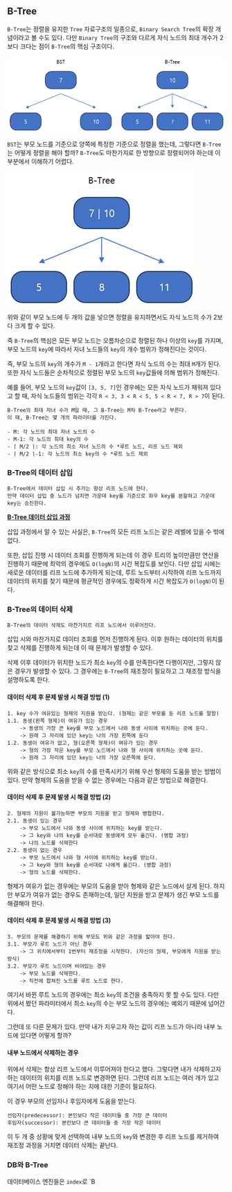
## B-Tree

`B-Tree`는 정렬을 유지한 `Tree` 자료구조의 일종으로, `Binary Search Tree`의 확장 개념이라고 볼 수도 있다. 다만 `Binary Tree`의 구조와 다르게 자식 노드의 최대 개수가 2보다 크다는 점이 `B-Tree`의 핵심 구조이다.

![](../image/b-tree1.png)

`BST`는 부모 노드를 기준으로 양쪽에 특정한 기준으로 정렬을 했는데, 그렇다면 `B-Tree`는 어떻게 정렬을 해야 할까? `B-Tree`도 마찬가지로 한 방향으로 정렬되어야 하는데 이 부분에서 이해하기 어렵다.

![](../image/b-tree2.png)

위와 같이 부모 노드에 두 개의 값을 넣으면 정렬을 유지하면서도 자식 노드의 수가 2보다 크게 할 수 있다. 

즉 `B-Tree`의 핵심은 모든 부모 노드는 오름차순으로 정렬된 하나 이상의 `key`를 가지며, 부모 노드의 `key`에 따라서 자녀 노드들의 `key`의 개수 범위가 정해진다는 것이다. 

즉, 부모 노드의 `key`의 개수가 `M - 1`개라고 한다면 자식 노드의 수는 최대 `M`개가 된다. 또한 자식 노드들은 순차적으로 정렬된 부모 노드의 `key`값들에 의해 범위가 정해진다.

예를 들어, 부모 노드의 `key`값이 `[3, 5, 7]`인 경우에는 모든 자식 노드가 채워져 있다고 할 때, 자식 노드들의 범위는 각각 `R < 3, 3 < R < 5, 5 < R < 7, R > 7`이 된다.

	B-Tree의 최대 자녀 수가 M일 때, 그 B-Tree는 M차 B-Tree라고 부른다.
	이 때, B-Tree는 몇 개의 파라미터를 가진다.
	
	- M: 각 노드의 최대 자녀 노드의 수
	- M-1: 각 노드의 최대 key의 수
	- ⌈ M/2 ⌉: 각 노드의 최소 자녀 노드의 수 *루트 노드, 리프 노드 제외
	- ⌈ M/2 ⌉-1: 각 노드의 최소 key의 수 *루트 노드 제외

### B-Tree의 데이터 삽입

	B-Tree에서 데이터 삽입 시 추가는 항상 리프 노드에 한다.
	만약 데이터 삽입 중 노드가 넘치면 가운데 key를 기준으로 좌우 key를 분할하고 가운데 key는 승진한다.

**[B-Tree 데이터 삽입 과정](../etc/btree.pptx)**

삽입 과정에서 알 수 있는 사실은, `B-Tree`의 모든 리프 노드는 같은 레벨에 있을 수 밖에 없다.

또한, 삽입 진행 시 데이터 조회를 진행하게 되는데 이 경우 트리의 높이만큼만 연산을 진행하기 때문에 최악의 경우에도 `O(logN)`의 시간 복잡도를 보인다. 다만 삽입 시에는 새로운 데이터를 리프 노드에 추가하게 되는데, 루트 노드부터 시작하여 리프 노드까지 데이터의 위치를 찾기 때문에 평균적인 경우에도 정확하게 시간 복잡도가 `O(logN)`이 된다.

### B-Tree의 데이터 삭제

	B-Tree의 데이터 삭제도 마찬가지르 리프 노드에서 이루어진다.

삽입 시와 마찬가지로 데이터 조회를 먼저 진행하게 된다. 이후 원하는 데이터의 위치를 찾고 삭제를 진행하게 되는데 이 때 문제가 발생할 수 있다. 

삭제 이후 데이터가 위치한 노드가 최소 `key`의 수를 만족한다면 다행이지만, 그렇지 않은 경우가 발생할 수 있다. 그 경우에는 `B-Tree`의 재조정이 필요하고 그 재조정 방식을 설명하도록 한다.

#### 데이터 삭제 후 문제 발생 시 해결 방법 (1)

	1. key 수가 여유있는 형제의 지원을 받는다. (형제는 같은 부모를 둔 리프 노드를 말함)
	1.1. 동생(왼쪽 형제)이 여유가 있는 경우
	    -> 동생의 가장 큰 key를 부모 노드에서 나와 동생 사이에 위치하는 곳에 둔다.
	    -> 원래 그 자리에 있던 key는 나의 가장 왼쪽에 둔다
	1.2. 동생이 여유가 없고, 형(오른쪽 형제)이 여유가 있는 경우
	    -> 형의 가장 작은 key를 부모 노드에서 나와 형 사이에 위치하는 곳에 둔다.
	    -> 원래 그 자리에 있던 key는 나의 가장 오른쪽에 둔다.

위와 같은 방식으로 최소 `key`의 수를 만족시키기 위해 우선 형제의 도움을 받는 방법이 있다. 만약 형제의 도움을 받을 수 없는 경우에는 다음과 같은 방법으로 해결한다.

#### 데이터 삭제 후 문제 발생 시 해결 방법 (2)

	2. 형제의 지원이 불가능하면 부모의 지원을 받고 형제와 병합한다.
	2.1. 동생이 있는 경우
	    -> 부모 노드에서 나와 동생 사이에 위치하는 key를 받는다.
	    -> 그 key와 나의 key를 순서대로 동생에게 모두 옮긴다. (병합 과정)
	    -> 나의 노드를 삭제한다
	2.2. 동생이 없는 경우
	    -> 부모 노드에서 나와 형 사이에 위치하는 key를 받는다.
	    -> 그 key와 형의 key를 순서대로 나에게 옮긴다. (병합 과정)
	    -> 형의 노드를 삭제한다.

형제가 여유가 없는 경우에는 부모의 도움을 받아 형제와 같은 노드에서 살게 된다. 하지만 부모가 여유가 없는 경우도 존재하는데, 일단 지원을 받고 문제가 생긴 부모 노드를 해결해야 한다.

#### 데이터 삭제 후 문제 발생 시 해결 방법 (3)

	3. 부모의 문제를 해결하기 위해 부모도 위와 같은 과정을 밟아야 한다.
	3.1. 부모가 루트 노드가 아닌 경우
	    -> 그 위치에서부터 1번부터 재조정을 시작한다. (자신의 형제, 부모에게 지원을 받는 방식)
	3.2. 부모가 루트 노드이며 비어있는 경우
	    -> 부모 노드를 삭제한다.
	    -> 직전에 합쳐진 노드를 루트 노드로 한다.

여기서 바뀐 루트 노드의 경우에는 최소 `key`의 조건을 충족하지 못 할 수도 있다. 다만 위에서 봤던 파라미터에서 최소 `key`의 수는 부모 노드의 경우에는 예외기 때문에 넘어간다.

그런데 또 다른 문제가 있다. 만약 내가 지우고자 하는 값이 리프 노드가 아니라 내부 노드에 있다면 어떻게 할까? 

#### 내부 노드에서 삭제하는 경우

위에서 삭제는 항상 리프 노드에서 이루어져야 한다고 했다. 그렇다면 내가 삭제하고자 하는 데이터의 위치를 리프 노드로 변경하면 된다. 그런데 리프 노드는 여러 개가 있고 여기서 어떤 노드로 정해야 하는 지에 대한 기준이 필요하다.

이 경우 부모의 선임자나 후임자에게 도움을 받는다. 

	선임자(predecessor): 본인보다 작은 데이터들 중 가장 큰 데이터
	후임자(successor): 본인보다 큰 데이터들 중 가장 작은 데이터

이 두 개 중 상황에 맞게 선택하여 내부 노드의 `key`와 변경한 후 리프 노드를 제거하여 재조정 과정을 거치면 데이터 삭제는 끝난다.

### DB와 B-Tree

데이터베이스 엔진들은 `index`로 `B